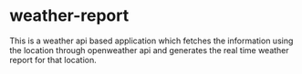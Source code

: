 # weather-report
This is a weather api based application which fetches the information using the location through openweather api and generates the real time weather report for that location.
